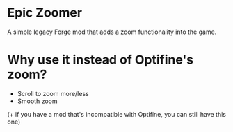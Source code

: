 # Epic Zoomer
A simple legacy Forge mod that adds a zoom functionality into the game.

# Why use it instead of Optifine's zoom?
- Scroll to zoom more/less
- Smooth zoom

(+ if you have a mod that's incompatible with Optifine, you can still have this one)
